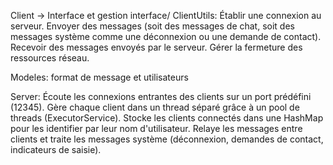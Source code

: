 Client -> Interface et gestion interface/
ClientUtils:
Établir une connexion au serveur.
Envoyer des messages (soit des messages de chat, soit des messages système comme une déconnexion ou une demande de contact).
Recevoir des messages envoyés par le serveur.
Gérer la fermeture des ressources réseau.

Modeles: format de message et utilisateurs

Server:
Écoute les connexions entrantes des clients sur un port prédéfini (12345).
Gère chaque client dans un thread séparé grâce à un pool de threads (ExecutorService).
Stocke les clients connectés dans une HashMap pour les identifier par leur nom d'utilisateur.
Relaye les messages entre clients et traite les messages système (déconnexion, demandes de contact, indicateurs de saisie).
